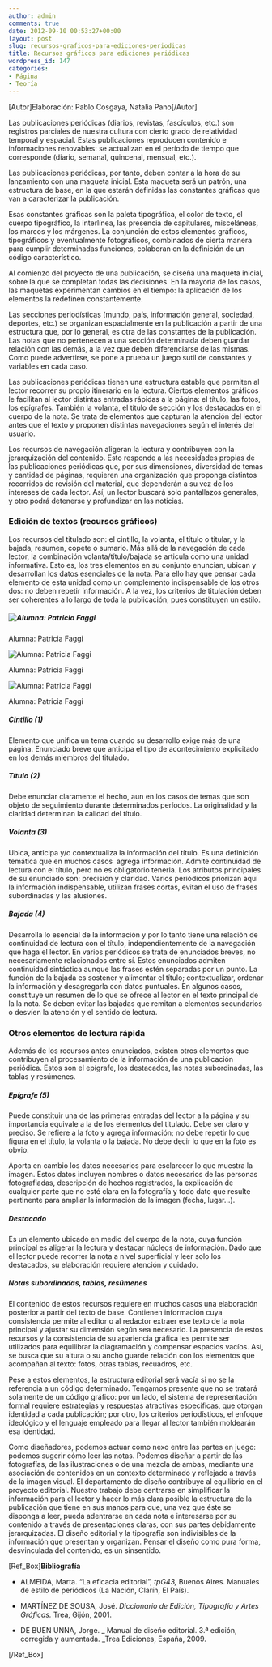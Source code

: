 ```yaml
---
author: admin
comments: true
date: 2012-09-10 00:53:27+00:00
layout: post
slug: recursos-graficos-para-ediciones-periodicas
title: Recursos gráficos para ediciones periódicas
wordpress_id: 147
categories:
- Página
- Teoría
---
```


[Autor]Elaboración: Pablo Cosgaya, Natalia Pano[/Autor]

Las publicaciones periódicas (diarios, revistas, fascículos, etc.) son registros parciales de nuestra cultura con cierto grado de relatividad temporal y espacial. Estas publicaciones reproducen contenido e informaciones renovables: se actualizan en el período de tiempo que corresponde (diario, semanal, quincenal, mensual, etc.).

Las publicaciones periódicas, por tanto, deben contar a la hora de su lanzamiento con una maqueta inicial. Esta maqueta será un patrón, una estructura de base, en la que estarán definidas las constantes gráficas que van a caracterizar la publicación.

Esas constantes gráficas son la paleta tipográfica, el color de texto, el cuerpo tipográfico, la interlínea, las presencia de capitulares, misceláneas, los marcos y los márgenes. La conjunción de estos elementos gráficos, tipográficos y eventualmente fotográficos, combinados de cierta manera para cumplir determinadas funciones, colaboran en la definición de un código característico.

Al comienzo del proyecto de una publicación, se diseña una maqueta inicial, sobre la que se completan todas las decisiones. En la mayoría de los casos, las maquetas experimentan cambios en el tiempo: la aplicación de los elementos la redefinen constantemente.

Las secciones periodísticas (mundo, país, información general, sociedad, deportes, etc.) se organizan espacialmente en la publicación a partir de una estructura que, por lo general, es otra de las constantes de la publicación. Las notas que no pertenecen a una sección determinada deben guardar relación con las demás, a la vez que deben diferenciarse de las mismas. Como puede advertirse, se pone a prueba un juego sutil de constantes y variables en cada caso.

Las publicaciones periódicas tienen una estructura estable que permiten al lector recorrer su propio itinerario en la lectura. Ciertos elementos gráficos le facilitan al lector distintas entradas rápidas a la página: el título, las fotos, los epígrafes. También la volanta, el título de sección y los destacados en el cuerpo de la nota. Se trata de elementos que capturan la atención del lector antes que el texto y proponen distintas navegaciones según el interés del usuario.

Los recursos de navegación aligeran la lectura y contribuyen con la jerarquización del contenido. Esto responde a las necesidades propias de las publicaciones periódicas que, por sus dimensiones, diversidad de temas y cantidad de páginas, requieren una organización que proponga distintos recorridos de revisión del material, que dependerán a su vez de los intereses de cada lector. Así, un lector buscará solo pantallazos generales, y otro podrá detenerse y profundizar en las noticias.


### Edición de textos (recursos gráficos)


Los recursos del titulado son: el cintillo, la volanta, el título o titular, y la bajada, resumen, copete o sumario. Más allá de la navegación de cada lector, la combinación volanta/título/bajada se articula como una unidad informativa. Esto es, los tres elementos en su conjunto enuncian, ubican y desarrollan los datos esenciales de la nota. Para ello hay que pensar cada elemento de esta unidad como un complemento indispensable de los otros dos: no deben repetir información. A la vez, los criterios de titulación deben ser coherentes a lo largo de toda la publicación, pues constituyen un estilo.


##### ![Alumna: Patricia Faggi](http://live.oert.org/es/images/T06B-T06B-partesdeldiario01_faggi.jpg)

Alumna: Patricia Faggi

![Alumna: Patricia Faggi](http://live.oert.org/es/images/T06B-T06B-partesdeldiario02_faggi1.jpg)

Alumna: Patricia Faggi

![Alumna: Patricia Faggi](http://live.oert.org/es/images/T06B-T06B-partesdeldiario03_faggi1.jpg)

Alumna: Patricia Faggi





##### Cintillo (1)


Elemento que unifica un tema cuando su desarrollo exige más de una página. Enunciado breve que anticipa el tipo de acontecimiento explicitado en los demás miembros del titulado.


##### Título (2)


Debe enunciar claramente el hecho, aun en los casos de temas que son objeto de seguimiento durante determinados períodos. La originalidad y la claridad determinan la calidad del título.


##### Volanta (3)


Ubica, anticipa y/o contextualiza la información del título. Es una definición temática que en muchos casos  agrega información. Admite continuidad de lectura con el título, pero no es obligatorio tenerla. Los atributos principales de su enunciado son: precisión y claridad. Varios periódicos priorizan aquí la información indispensable, utilizan frases cortas, evitan el uso de frases subordinadas y las alusiones.


##### Bajada (4)


Desarrolla lo esencial de la información y por lo tanto tiene una relación de continuidad de lectura con el título, independientemente de la navegación que haga el lector. En varios periódicos se trata de enunciados breves, no necesariamente relacionados entre sí. Estos enunciados admiten continuidad sintáctica aunque las frases estén separadas por un punto. La función de la bajada es sostener y alimentar el título; contextualizar, ordenar la información y desagregarla con datos puntuales. En algunos casos, constituye un resumen de lo que se ofrece al lector en el texto principal de la la nota. Se deben evitar las bajadas que remitan a elementos secundarios o desvíen la atención y el sentido de lectura.


### Otros elementos de lectura rápida


Además de los recursos antes enunciados, existen otros elementos que contribuyen al procesamiento de la información de una publicación periódica. Estos son el epígrafe, los destacados, las notas subordinadas, las tablas y resúmenes.


##### Epígrafe (5)


Puede constituir una de las primeras entradas del lector a la página y su importancia equivale a la de los elementos del titulado. Debe ser claro y preciso. Se refiere a la foto y agrega información; no debe repetir lo que figura en el título, la volanta o la bajada. No debe decir lo que en la foto es obvio.

Aporta en cambio los datos necesarios para esclarecer lo que muestra la imagen. Estos datos incluyen nombres o datos necesarios de las personas fotografiadas, descripción de hechos registrados, la explicación de cualquier parte que no esté clara en la fotografía y todo dato que resulte pertinente para ampliar la información de la imagen (fecha, lugar...).


##### Destacado


Es un elemento ubicado en medio del cuerpo de la nota, cuya función principal es aligerar la lectura y destacar núcleos de información. Dado que el lector puede recorrer la nota a nivel superficial y leer solo los destacados, su elaboración requiere atención y cuidado.


##### Notas subordinadas, tablas, resúmenes


El contenido de estos recursos requiere en muchos casos una elaboración posterior a partir del texto de base. Contienen información cuya consistencia permite al editor o al redactor extraer ese texto de la nota principal y ajustar su dimensión según sea necesario. La presencia de estos recursos y la consistencia de su apariencia gráfica les permite ser utilizados para equilibrar la diagramación y compensar espacios vacíos. Así, se busca que su altura o su ancho guarde relación con los elementos que acompañan al texto: fotos, otras tablas, recuadros, etc.

Pese a estos elementos, la estructura editorial será vacía si no se la referencia a un código determinado. Tengamos presente que no se tratará solamente de un código gráfico: por un lado, el sistema de representación formal requiere estrategias y respuestas atractivas específicas, que otorgan identidad a cada publicación; por otro, los criterios periodísticos, el enfoque ideológico y el lenguaje empleado para llegar al lector también moldearán esa identidad.

Como diseñadores, podemos actuar como nexo entre las partes en juego: podemos sugerir cómo leer las notas. Podemos diseñar a partir de las fotografías, de las ilustraciones o de una mezcla de ambas, mediante una asociación de contenidos en un contexto determinado y reflejado a través de la imagen visual. El departamento de diseño contribuye al equilibrio en el proyecto editorial. Nuestro trabajo debe centrarse en simplificar la información para el lector y hacer lo más clara posible la estructura de la publicación que tiene en sus manos para que, una vez que éste se disponga a leer, pueda adentrarse en cada nota e interesarse por su contenido a través de presentaciones claras, con sus partes debidamente jerarquizadas. El diseño editorial y la tipografía son indivisibles de la información que presentan y organizan. Pensar el diseño como pura forma, desvinculada del contenido, es un sinsentido.

[Ref_Box]**Bibliografía**



	
  * ALMEIDA, Marta. “La eficacia editorial”, _tpG43,_ Buenos Aires. Manuales de estilo de periódicos (La Nación, Clarín, El País).

	
  * MARTÍNEZ DE SOUSA, José. _Diccionario de Edición, Tipografía y Artes Gráficas._ Trea, Gijón, 2001.

	
  * DE BUEN UNNA, Jorge. _ Manual de diseño editorial. 3.ª edición, corregida y aumentada. _Trea Ediciones, España, 2009.


[/Ref_Box]
